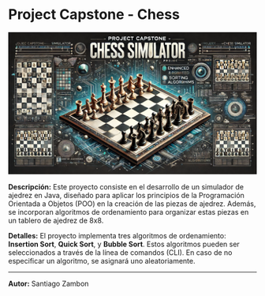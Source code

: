 # Project Capstone - Chess

![Chess Portada](images/chess-portada-2.png)

**Descripción:**
Este proyecto consiste en el desarrollo de un simulador de ajedrez en Java, diseñado para aplicar los principios de la Programación Orientada a Objetos (POO) en la creación de las piezas de ajedrez. Además, se incorporan algoritmos de ordenamiento para organizar estas piezas en un tablero de ajedrez de 8x8.

**Detalles:**
El proyecto implementa tres algoritmos de ordenamiento: **Insertion Sort**, **Quick Sort**, y **Bubble Sort**. Estos algoritmos pueden ser seleccionados a través de la línea de comandos (CLI). En caso de no especificar un algoritmo, se asignará uno aleatoriamente.

---

**Autor:**
Santiago Zambon
